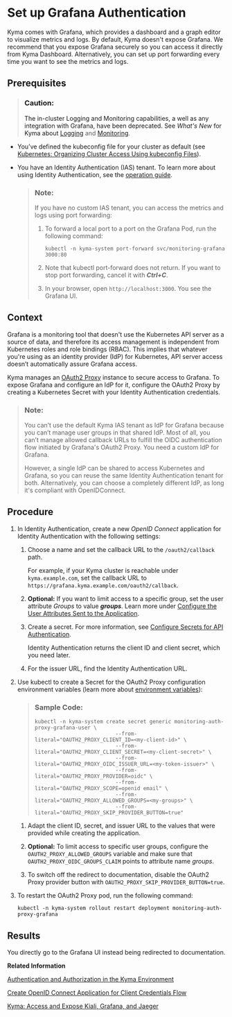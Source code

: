 <!-- loio3e4299cfd0884c428e6b4774225638e8 -->

# Set up Grafana Authentication

Kyma comes with Grafana, which provides a dashboard and a graph editor to visualize metrics and logs. By default, Kyma doesn't expose Grafana. We recommend that you expose Grafana securely so you can access it directly from Kyma Dashboard. Alternatively, you can set up port forwarding every time you want to see the metrics and logs.



<a name="loio3e4299cfd0884c428e6b4774225638e8__prereq_p2f_1xd_1qb"/>

## Prerequisites

> ### Caution:  
> The in-cluster Logging and Monitoring capabilities, a well as any integration with Grafana, have been deprecated. See *What's New* for Kyma about [Logging](https://help.sap.com/whats-new/cf0cb2cb149647329b5d02aa96303f56?Component=Kyma%20Runtime&Software_Lifecycle=Deprecated&q=logging&locale=en-US&version=Cloud&Valid_as_Of=2022-12-01%3A2023-09-30) and [Monitoring](https://help.sap.com/whats-new/cf0cb2cb149647329b5d02aa96303f56?Component=Kyma%20Runtime&Software_Lifecycle=Deprecated&q=monitoring&locale=en-US&version=Cloud&Valid_as_Of=2022-12-01%3A2023-09-30).

-   You’ve defined the kubeconfig file for your cluster as default \(see [Kubernetes: Organizing Cluster Access Using kubeconfig Files](https://kubernetes.io/docs/concepts/configuration/organize-cluster-access-kubeconfig/)\).

-   You have an Identity Authentication \(IAS\) tenant. To learn more about using Identity Authentication, see the [operation guide](https://help.sap.com/viewer/6d6d63354d1242d185ab4830fc04feb1/Cloud/en-US/6a8e67cf98bf41968ea2849dfd0b6bbd.html).

    > ### Note:  
    > If you have no custom IAS tenant, you can access the metrics and logs using port forwarding:
    > 
    > 1.  To forward a local port to a port on the Grafana Pod, run the following command:
    > 
    >     `kubectl -n kyma-system port-forward svc/monitoring-grafana 3000:80`
    > 
    > 2.  Note that kubectl port-forward does not return. If you want to stop port forwarding, cancel it with ***Ctrl+C***.
    > 
    > 3.  In your browser, open `http://localhost:3000`. You see the Grafana UI.




## Context

Grafana is a monitoring tool that doesn't use the Kubernetes API server as a source of data, and therefore its access management is independent from Kubernetes roles and role bindings \(RBAC\). This implies that whatever you're using as an identity provider \(IdP\) for Kubernetes, API server access doesn’t automatically assure Grafana access.

Kyma manages an [OAuth2 Proxy](https://oauth2-proxy.github.io/oauth2-proxy/) instance to secure access to Grafana. To expose Grafana and configure an IdP for it, configure the OAuth2 Proxy by creating a Kubernetes Secret with your Identity Authentication credentials.

> ### Note:  
> You can’t use the default Kyma IAS tenant as IdP for Grafana because you can’t manage user groups in that shared IdP. Most of all, you can’t manage allowed callback URLs to fulfill the OIDC authentication flow initiated by Grafana's OAuth2 Proxy. You need a custom IdP for Grafana.
> 
> However, a single IdP can be shared to access Kubernetes and Grafana, so you can reuse the same Identity Authentication tenant for both. Alternatively, you can choose a completely different IdP, as long it's compliant with OpenIDConnect.



## Procedure

1.  In Identity Authentication, create a new *OpenID Connect* application for Identity Authentication with the following settings:

    1.  Choose a name and set the callback URL to the `/oauth2/callback` path.

        For example, if your Kyma cluster is reachable under `kyma.example.com`, set the callback URL to `https://grafana.kyma.example.com/oauth2/callback`.

    2.  **Optional:** If you want to limit access to a specific group, set the user attribute *Groups* to value ***groups***. Learn more under [Configure the User Attributes Sent to the Application](https://help.sap.com/viewer/6d6d63354d1242d185ab4830fc04feb1/Cloud/en-US/d361407d36c5443298a909acbbd96ec4.html).

    3.  Create a secret. For more information, see [Configure Secrets for API Authentication](https://help.sap.com/viewer/6d6d63354d1242d185ab4830fc04feb1/Cloud/en-US/5c3c35e01e3c4e7e8dd72af60c997c5d.html).

        Identity Authentication returns the client ID and client secret, which you need later.

    4.  For the issuer URL, find the Identity Authentication URL.


2.  Use kubectl to create a Secret for the OAuth2 Proxy configuration environment variables \(learn more about [environment variables](https://oauth2-proxy.github.io/oauth2-proxy/docs/configuration/overview/#environment-variables)\):

    > ### Sample Code:  
    > ```
    > kubectl -n kyma-system create secret generic monitoring-auth-proxy-grafana-user \
    > 							--from-literal="OAUTH2_PROXY_CLIENT_ID=<my-client-id>" \
    > 							--from-literal="OAUTH2_PROXY_CLIENT_SECRET=<my-client-secret>" \
    > 							--from-literal="OAUTH2_PROXY_OIDC_ISSUER_URL=<my-token-issuer>" \
    > 							--from-literal="OAUTH2_PROXY_PROVIDER=oidc" \
    > 							--from-literal="OAUTH2_PROXY_SCOPE=openid email" \
    > 							--from-literal="OAUTH2_PROXY_ALLOWED_GROUPS=<my-groups>" \
    > 							--from-literal="OAUTH2_PROXY_SKIP_PROVIDER_BUTTON=true"
    > ```

    1.  Adapt the client ID, secret, and issuer URL to the values that were provided while creating the application.

    2.  **Optional:** To limit access to specific user groups, configure the `OAUTH2_PROXY_ALLOWED_GROUPS` variable and make sure that `OAUTH2_PROXY_OIDC_GROUPS_CLAIM` points to attribute name *groups*.

    3.  To switch off the redirect to documentation, disable the OAuth2 Proxy provider button with `OAUTH2_PROXY_SKIP_PROVIDER_BUTTON=true`.


3.  To restart the OAuth2 Proxy pod, run the following command:

    `kubectl -n kyma-system rollout restart deployment monitoring-auth-proxy-grafana`




<a name="loio3e4299cfd0884c428e6b4774225638e8__result_bkq_kzd_1qb"/>

## Results

You directly go to the Grafana UI instead being redirected to documentation.

**Related Information**  


[Authentication and Authorization in the Kyma Environment](../60-security/authentication-and-authorization-in-the-kyma-environment-85200d8.md "Kyma allows you to use the default or a custom Identity Provider to authenticate in the Kyma environment.")

[Create OpenID Connect Application for Client Credentials Flow](https://help.sap.com/viewer/6d6d63354d1242d185ab4830fc04feb1/Cloud/en-US/98015c81af554b5d9192ad550168e331.html)

[Kyma: Access and Expose Kiali, Grafana, and Jaeger](https://kyma-project.io/docs/kyma/latest/04-operation-guides/security/sec-06-access-expose-kiali-grafana#expose-kiali-grafana-and-jaeger-securely)

